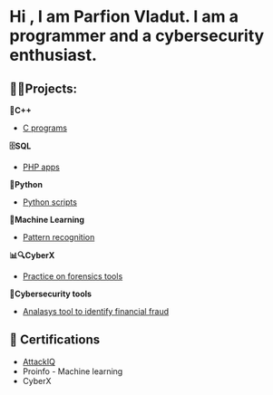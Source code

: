 <h1>Hi , I am Parfion Vladut. I am a programmer and a cybersecurity enthusiast. </h1>

<h2> 👨‍💻Projects: </h2>




<b>🚀C++</b>

- [C programs](https://github.com/parfionvladut/C-programs)


<b>🗄️SQL</b>
- [PHP apps](https://github.com/parfionvladut/PHP-app)

<b>🐍Python</b>
- [Python scripts](https://github.com/parfionvladut/Python-scripts)

<b>🤖Machine Learning</b>
- [Pattern recognition](https://github.com/parfionvladut/Pattern-recognition/tree/main)

<b>📊🔍CyberX</b>

- [Practice on forensics tools](https://github.com/parfionvladut/CyberX)

<b>🧰Cybersecurity tools</b>

- [Analasys tool to identify financial fraud](https://github.com/parfionvladut/Digital-proof-abstraction)

<h2>📝 Certifications</h2>

- [AttackIQ](https://www.credly.com/users/parfion-vladut/badges)
- Proinfo - Machine learning
- CyberX

